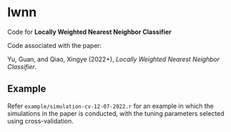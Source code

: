 # lwnn
Code for **Locally Weighted Nearest Neighbor Classifier**

Code associated with the paper:

Yu, Guan, and Qiao, Xingye (2022+), *Locally Weighted Nearest Neighbor Classifier*.

## Example

Refer `example/simulation-cv-12-07-2022.r` for an example in which the simulations in the paper is conducted, with the tuning parameters selected using cross-validation.
